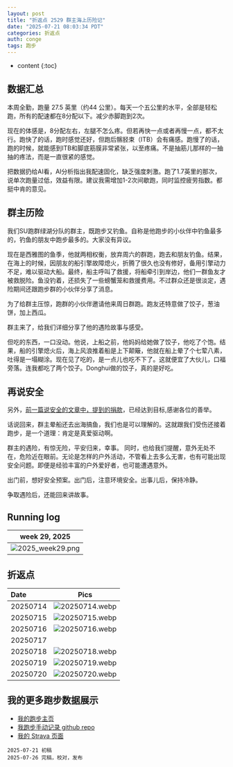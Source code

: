 ```yaml
---
layout: post
title: "折返点 2529 群主海上历险记"
date: "2025-07-21 08:03:34 PDT"
categories: 折返点
auth: conge
tags: 跑步
---
```

* content
{:toc}

## 数据汇总

本周全勤，跑量 27.5 英里（约44 公里）。每天一个五公里的水平，全部是轻松跑，所有的配速都在8分配以下。减少赤脚跑到2次。

现在的体感是，8分配左右，左腿不怎么疼。但若再快一点或者再慢一点，都不太行。跑快了的话，跑时感觉还好，但跑后髂胫束（ITB）会有痛感。跑慢了的话，跑的时候，就能感到ITB和脚底筋膜非常紧张，以至疼痛。不是抽筋儿那样的一抽抽的疼法，而是一直很紧的感觉。

把数据扔给AI看，AI分析指出我配速固化，缺乏强度刺激。跑了1.7英里的那次，说单次跑量过低，效益有限。建议我需增加1-2次间歇跑，同时监控疲劳指数。都挺中肯的意见。




## 群主历险

我们SU跑群绿湖分队的群主，既跑步又钓鱼。自称是他跑步的小伙伴中钓鱼最多的，钓鱼的朋友中跑步最多的。大家没有异议。

现在是西雅图的鱼季，他就两相权衡，放弃周六的群跑，跑去和朋友钓鱼。结果，在海上的时候，因朋友的船引擎故障熄火，折腾了很久也没有修好，备用引擎动力不足，难以驱动大船。最终，船主呼叫了救援，将船牵引到岸边，他们一群鱼友才被救脱险。鱼没钓着，还损失了一些螃蟹笼和救援费用。不过群众还是很淡定，遇险期间还跟跑步群的小伙伴分享了消息。

为了给群主压惊，跑群的小伙伴邀请他来周日群跑。跑友还特意做了饺子，葱油饼，加上西瓜。

群主来了，给我们详细分享了他的遇险故事与感受。

但吃的东西，一口没动。他说，上船之前，他妈妈给她做了饺子，他吃了个饱。结果，船的引擎熄火后，海上风浪推着船是上下颠簸，他就在船上晕了个七荤八素，吐得是一塌糊涂。现在见了吃的，是一点儿也吃不下了。这就便宜了大伙儿，口福旁落。连我都吃了两个饺子。Donghui做的饺子，真的是好吃。

## 再说安全

另外，[前一篇说安全的文章中，提到的捐款](https://conge.livingwithfcs.org/2025/07/15/ReturnPoint-safety/)，已经达到目标,感谢各位的善举。

话说回来，群主晕船还去出海搞鱼，我们也是可以理解的。这就跟我们受伤还接着跑步，是一个道理：肯定是真爱驱动啊。

群主的遇险，有惊无险，平安归来，幸事。 同时，也给我们提醒，意外无处不在，危险近在眼前。无论是怎样的户外活动，不管看上去多么无害，也有可能出现安全问题。即便是经验丰富的户外爱好者，也可能遭遇意外。

出门前，想好安全预案。出门后，注意环境安全。出事儿后，保持冷静。

争取遇险后，还能回来讲故事。

## Running log

|                             week 29, 2025                              |
| :--------------------------------------------------------------------: |
| ![2025_week29.png](https://s2.loli.net/2025/07/26/BbKZS9PDcf4LzI7.png) |

## 折返点

| Date     |                                Pics                                   |
| :------- | :-------------------------------------------------------------------: |
| 20250714 | ![20250714.webp](https://s2.loli.net/2025/07/26/2OH4rqyxli6ozcj.webp) |
| 20250715 | ![20250715.webp](https://s2.loli.net/2025/07/26/euP9S6KwzsGH5mW.webp) |
| 20250716 | ![20250716.webp](https://s2.loli.net/2025/07/26/m5SzClPeBMgdfxO.webp) |
| 20250717 |  |
| 20250718 | ![20250718.webp](https://s2.loli.net/2025/07/26/5Yw7SkbeFDzrgV2.webp) |
| 20250719 | ![20250719.webp](https://s2.loli.net/2025/07/26/OqPCoKBtJ51UbkX.webp) |
| 20250720 | ![20250720.webp](https://s2.loli.net/2025/07/26/xT5O8C3hYrbmAqZ.webp) |

## 我的更多跑步数据展示

*   [我的跑步主页](https://conge.livingwithfcs.org/running_page/)
*   [我跑步手动记录 github repo](https://github.com/conge/RunningStreak)
*   [我的 Strava 页面](https://www.strava.com/athletes/57680242)

```
2025-07-21 初稿
2025-07-26 完稿，校对，发布
```